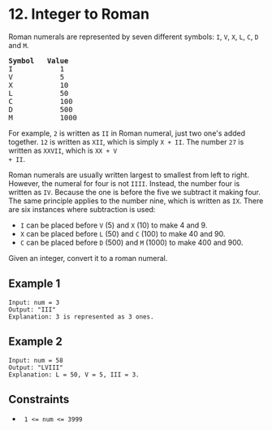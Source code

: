 # 12. Integer to Roman

Roman numerals are represented by seven different symbols: <code>I</code>, <code>V</code>, <code>X</code>, <code>L</code>, <code>C</code>, <code>D</code> and <code>M</code>.

<pre>
<b>Symbol</b>   <b>Value</b>
I           1
V           5
X           10
L           50
C           100
D           500
M           1000
</pre>
For example, <code>2</code> is written as <code>II</code> in Roman numeral, just two one's added together. <code>12</code> is written as <code>XII</code>, which is simply <code>X + II</code>. The number <code>27</code> is written as <code>XXVII</code>, which is <code>XX + V + II</code>.

Roman numerals are usually written largest to smallest from left to right. However, the numeral for four is not <code>IIII</code>. Instead, the number four is written as <code>IV</code>. Because the one is before the five we subtract it making four. The same principle applies to the number nine, which is written as <code>IX</code>. There are six instances where subtraction is used:

- <code>I</code> can be placed before <code>V</code> (5) and <code>X</code> (10) to make 4 and 9.
- <code>X</code> can be placed before <code>L</code> (50) and <code>C</code> (100) to make 40 and 90.
- <code>C</code> can be placed before <code>D</code> (500) and <code>M</code> (1000) to make 400 and 900.

Given an integer, convert it to a roman numeral.

## Example 1

    Input: num = 3
    Output: "III"
    Explanation: 3 is represented as 3 ones.

## Example 2

    Input: num = 58
    Output: "LVIII"
    Explanation: L = 50, V = 5, III = 3.

## Constraints

- <code> 1 <= num <= 3999 </code>
